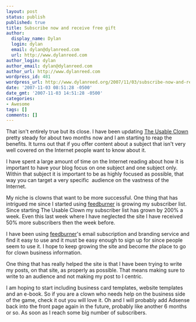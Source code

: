 ```yaml
---
layout: post
status: publish
published: true
title: Subscribe now and receive free gift
author:
  display_name: Dylan
  login: dylan
  email: dylan@dylanreed.com
  url: http://www.dylanreed.com
author_login: dylan
author_email: dylan@dylanreed.com
author_url: http://www.dylanreed.com
wordpress_id: 481
wordpress_url: http://www.dylanreed.org/2007/11/03/subscribe-now-and-receive-free-gift/
date: '2007-11-03 08:51:28 -0500'
date_gmt: '2007-11-03 14:51:28 -0500'
categories:
- Awesome
tags: []
comments: []
---
```

<p>That isn't entirely true but its close. I have been updating <a href="http://www.clownusability.com">The Usable Clown</a> pretty steady for about two months now and I am starting to reap the benefits. It turns out that if you offer content about a subject that isn't very well covered on the Internet people want to know about it. </p>
<p>I have spent a large amount of time on the Internet reading about how it is important to have your blog focus on one subject and one subject only. Within that subject it is important to be as highly focused as possible, that way you can target a very specific&nbsp; audience on the vastness of the Internet.</p>
<p>My niche is clowns that want to be more successful. One thing that has intrigued me since I started using <a href="http://www.feedburner.com">feedburner</a> is growing my subscriber list. Since starting The Usable Clown my subscriber list has grown by 200% a week. Even this last week where I have neglected the site I have received 50% more subscribers then the week before. </p>
<p>I have been using <a href="http://www.feedburner.com">feedburner</a>'s email subscription and branding service and find it easy to use and it must be easy enough to sign up for since people seem to use it. I hope to keep growing the site and become <em>the </em>place to go for clown business information. </p>
<p>One thing that has really helped the site is that I have been trying to write my posts, on that site, as properly as possible. That means making sure to write to an audience and not making my post to I centric. </p>
<p>I am hoping to start including business card templates, website templates and an e-book. So if you are a clown who needs help on the business side of the game, check it out you will love it. Oh and I will probably add Adsense back into the front page again in the future, probably like another&nbsp;6 months or so. As soon as I reach some big number of subscribers.</p></p>
